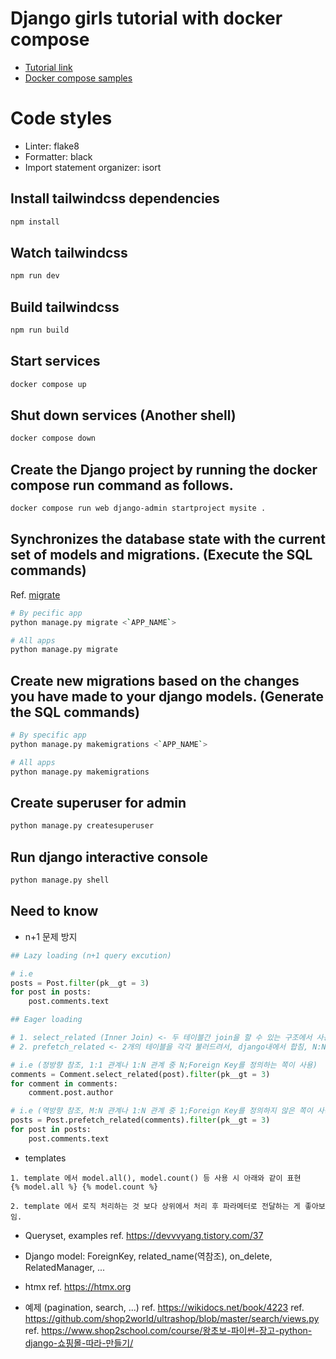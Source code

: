 # Django girls tutorial with docker compose

- [Tutorial link](https://tutorial.djangogirls.org)
- [Docker compose samples](https://docs.docker.com/compose/samples-for-compose/#samples-tailored-to-demo-compose)

# Code styles

- Linter: flake8
- Formatter: black
- Import statement organizer: isort

## Install tailwindcss dependencies

```sh
npm install
```

## Watch tailwindcss

```sh
npm run dev
```

## Build tailwindcss

```sh
npm run build
```

## Start services

```sh
docker compose up
```

## Shut down services (Another shell)

```sh
docker compose down
```

## Create the Django project by running the docker compose run command as follows.

```sh
docker compose run web django-admin startproject mysite .
```

## Synchronizes the database state with the current set of models and migrations. (Execute the SQL commands)

Ref. [migrate](https://docs.djangoproject.com/en/5.0/ref/django-admin/#migrate)

```sh
# By pecific app
python manage.py migrate <`APP_NAME`>

# All apps
python manage.py migrate
```


## Create new migrations based on the changes you have made to your django models. (Generate the SQL commands)

```sh
# By specific app
python manage.py makemigrations <`APP_NAME`>

# All apps
python manage.py makemigrations
```

## Create superuser for admin

```sh
python manage.py createsuperuser
```

## Run django interactive console

```sh
python manage.py shell
```

## Need to know

- n+1 문제 방지

```python
## Lazy loading (n+1 query excution)

# i.e
posts = Post.filter(pk__gt = 3)
for post in posts:
    post.comments.text

## Eager loading

# 1. select_related (Inner Join) <- 두 테이블간 join을 할 수 있는 구조에서 사용가능, 1:1, 1:N 에서 사용가능
# 2. prefetch_related <- 2개의 테이블을 각각 불러드려서, django내에서 합침, N:N 에서도 사용가능

# i.e (정방향 참조, 1:1 관계나 1:N 관계 중 N;Foreign Key를 정의하는 쪽이 사용)
comments = Comment.select_related(post).filter(pk__gt = 3)
for comment in comments:
    comment.post.author

# i.e (역방향 참조, M:N 관계나 1:N 관계 중 1;Foreign Key를 정의하지 않은 쪽이 사용)
posts = Post.prefetch_related(comments).filter(pk__gt = 3)
for post in posts:
    post.comments.text

```

- templates
```
1. template 에서 model.all(), model.count() 등 사용 시 아래와 같이 표현
{% model.all %} {% model.count %}

2. template 에서 로직 처리하는 것 보다 상위에서 처리 후 파라메터로 전달하는 게 좋아보임.
```

- Queryset, examples
ref. https://devvvyang.tistory.com/37

- Django model: ForeignKey, related_name(역참조), on_delete, RelatedManager, ...

- htmx
ref. https://htmx.org

- 예제 (pagination, search, ...)
ref. https://wikidocs.net/book/4223
ref. https://github.com/shop2world/ultrashop/blob/master/search/views.py
ref. https://www.shop2school.com/course/왕초보-파이썬-장고-python-django-쇼핑몰-따라-만들기/
